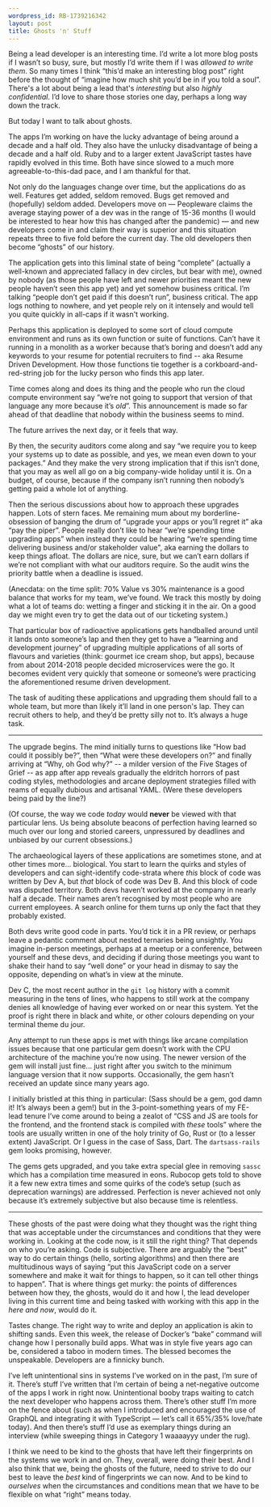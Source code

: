```yaml
---
wordpress_id: RB-1739216342
layout: post
title: Ghosts 'n' Stuff
---
```


Being a lead developer is an interesting time. I’d write a lot more blog posts if I wasn’t so busy, sure, but mostly I’d write them if I was _allowed to write them_. So many times I think “this’d make an interesting blog post” right before the thought of “imagine how much shit you’d be in if you told a soul”. There's a lot about being a lead that's _interesting_ but also _highly confidential_. I’d love to share those stories one day, perhaps a long way down the track.

But today I want to talk about ghosts.

The apps I’m working on have the lucky advantage of being around a decade and a half old. They also have the unlucky disadvantage of being a decade and a half old. Ruby and to a larger extent JavaScript tastes have rapidly evolved in this time. Both have since slowed to a much more agreeable-to-this-dad pace, and I am thankful for that.

Not only do the languages change over time, but the applications do as well. Features get added, seldom removed. Bugs get removed and (hopefully) seldom added. Developers move on — Peopleware claims the average staying power of a dev was in the range of 15-36 months (I would be interested to hear how this has changed after the pandemic) — and new developers come in and claim their way is superior and this situation repeats three to five fold before the current day. The old developers then become “ghosts” of our history.

The application gets into this liminal state of being “complete” (actually a well-known and appreciated fallacy in dev circles, but bear with me), owned by nobody (as those people have left and newer priorities meant the new people haven’t seen this app yet) and yet somehow business critical. I’m talking “people don’t get paid if this doesn’t run”, business critical. The app logs nothing to nowhere, and yet people rely on it intensely and would tell you quite quickly in all-caps if it wasn't working.

Perhaps this application is deployed to some sort of cloud compute environment and runs as its own function or suite of functions. Can’t have it running in a monolith as a worker because that’s boring and doesn’t add any keywords to your resume for potential recruiters to find -- aka Resume Driven Development. How those functions tie together is a corkboard-and-red-string job for the lucky person who finds this app later.

Time comes along and does its thing and the people who run the cloud compute environment say “we’re not going to support that version of that language any more because it’s _old_”. This announcement is made so far ahead of that deadline that nobody within the business seems to mind.

The future arrives the next day, or it feels that way.

By then, the security auditors come along and say “we require you to keep your systems up to date as possible, and yes, we mean even down to your packages.” And they make the very strong implication that if this isn’t done, that you may as well all go on a big company-wide holiday until it is. On a budget, of course, because if the company isn’t running then nobody’s getting paid a whole lot of anything.

Then the serious discussions about how to approach these upgrades happen. Lots of stern faces. Me remaining mum about my borderline-obsession of banging the drum of “upgrade your apps or you’ll regret it” aka “pay the piper”. People really don’t like to hear “we’re spending time upgrading apps” when instead they could be hearing “we’re spending time delivering business and/or stakeholder value", aka earning the dollars to keep things afloat. The dollars are nice, sure, but we can’t earn dollars if we’re not compliant with what our auditors require. So the audit wins the priority battle when a deadline is issued.

(Anecdata: on the time split: 70% Value vs 30% maintenance is a good balance that works for my team, we’ve found. We track this mostly by doing what a lot of teams do:
wetting a finger and sticking it in the air. On a good day we might even try to get the data out of our ticketing system.)

That particular box of radioactive applications gets handballed around until it lands onto someone’s lap and then they get to have a “learning and development journey” of upgrading multiple applications of all sorts of flavours and varieties (think: gourmet ice cream shop, but apps), because from about 2014-2018 people decided microservices were the go. It becomes evident very quickly that someone or someone’s were practicing the aforementioned resume driven development.

The task of auditing these applications and upgrading them should fall to a whole team, but more than likely it’ll land in one person's lap. They can recruit others to help, and they’d be pretty silly not to. It’s always a huge task.

---

The upgrade begins. The mind initially turns to questions like “How bad could it possibly be?”, then “What were these developers on?” and finally arriving at “Why, oh God why?” -- a milder version of the Five Stages of Grief -- as app after app reveals gradually the eldritch horrors of past coding styles, methodologies and arcane deployment strategies filled with reams of equally dubious and artisanal YAML. (Were these developers being paid by the line?)

(Of course, the way we code _today_ would **never** be viewed with that particular lens. Us being absolute beacons of
perfection having learned so much over our long and storied careers, unpressured by deadlines and unbiased by our current obsessions.)

The archaeological layers of these applications are sometimes stone, and at other times more… biological. You start to learn the quirks and styles of developers and can sight-identify code-strata where _this_ block of code was written by Dev A, but _that_ block of code was Dev B.  And this block of code was disputed territory. Both devs haven’t worked at the company in nearly half a decade. Their names aren’t recognised by most people who are current employees. A search online for them turns up only the fact that they probably existed.

Both devs write good code in parts. You’d tick it in a PR review, or perhaps leave a pedantic comment about nested ternaries being unsightly. You imagine in-person meetings, perhaps at a meetup or a conference, between yourself and these devs, and deciding if during those meetings you want to shake their hand to say “well done” or your head in dismay to say the opposite, depending on what’s in view at the minute.

Dev C, the most recent author in the `git log` history with a commit measuring in the tens of lines, who happens to still work at the company denies all knowledge of having ever worked on or near this system. Yet the proof is right there in black and white, or other colours depending on your terminal theme du jour.

Any attempt to run these apps is met with things like arcane compilation issues because that one particular gem doesn’t work with the CPU architecture of the machine you’re now using. The newer version of the gem will install just fine… just right after you switch to the minimum language version that it now supports. Occasionally, the gem hasn’t received an update since many years ago.

I initially bristled at this thing in particular: (Sass should be a gem, god damn it! It’s always been a gem!) but in the 3-point-something years of my FE-lead tenure I’ve come around to being a zealot of “CSS and JS are tools for the frontend, and the frontend stack is compiled with _these_ tools” where the tools are usually written in one of the holy trinity of Go, Rust or (to a lesser extent) JavaScript. Or I guess in the case of Sass, Dart. The `dartsass-rails` gem looks promising, however.

The gems gets upgraded, and you take extra special glee in removing `sassc` which has a compilation time measured in eons. Rubocop gets told to shove it a few new extra times and some quirks of the code’s setup (such as deprecation warnings) are addressed. Perfection is never achieved not only because it’s extremely subjective but also because time is relentless.

---

These ghosts of the past were doing what they thought was the right thing that was acceptable under the circumstances and conditions that they were working in. Looking at the code now, is it still the right thing? That depends on who you’re asking. Code is subjective. There are arguably the “best” way to do certain things (hello, sorting algorithms) and then there are multitudinous ways of saying “put this JavaScript code on a server somewhere and make it wait for things to happen, so it can tell other things to happen”. That is where things get murky: the points of differences between how they, the ghosts, would do it and how I, the lead developer living in this current time and being tasked with working with this app in the _here and now_, would do it.

Tastes change. The right way to write and deploy an application is akin to shifting sands. Even this week, the release of Docker’s “bake” command will change how I personally build apps. What was in style five years ago can be, considered a taboo in modern times. The blessed becomes the unspeakable. Developers are a finnicky bunch.

I’ve left unintentional sins in systems I’ve worked on in the past, I’m sure of it. There’s stuff I’ve written that I’m certain of being a net-negative outcome of the apps I work in right now. Unintentional booby traps waiting to catch the next developer who happens across them. There’s other stuff I’m more on the fence about (such as when I introduced and encouraged the use of GraphQL and integrating it with TypeScript — let’s call it 65%/35% love/hate today). And then there’s stuff I’d use as exemplary things during an interview (while sweeping things in Category 1 waaaayyy under the rug).

I think we need to be kind to the ghosts that have left their fingerprints on the systems we work in and on. They, overall, were doing their best. And I also think that we, being the ghosts of the future, need to strive to do our best to leave the _best_ kind of fingerprints we can now. And to be kind to _ourselves_ when the circumstances and conditions mean that we have to be flexible on what “right” means today.
